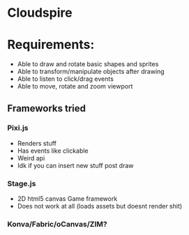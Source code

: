 # Cloudspire

# Requirements:
- Able to draw and rotate basic shapes and sprites
- Able to transform/manipulate objects after drawing
- Able to listen to click/drag events
- Able to move, rotate and zoom viewport

## Frameworks tried
### Pixi.js
- Renders stuff
- Has events like clickable
- Weird api
- Idk if you can insert new stuff post draw

### Stage.js
- 2D html5 canvas Game framework
- Does not work at all (loads assets but doesnt render shit)

### Konva/Fabric/oCanvas/ZIM?
